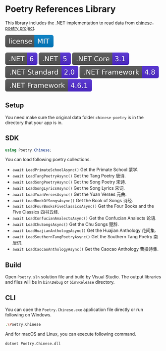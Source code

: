 # Poetry References Library

This library includes the .NET implementation to read data from [chinese-poetry project](https://github.com/chinese-poetry/chinese-poetry).

[![MIT licensed](./docs/assets/badge_lisence_MIT.svg)](https://github.com/nuscien/trivial/blob/master/LICENSE)

![.NET 6](./docs/assets/badge_NET_6.svg)
![.NET 5](./docs/assets/badge_NET_5.svg)
![.NET Core 3.1](./docs/assets/badge_NET_Core_3_1.svg)
![.NET Standard 2.0](./docs/assets/badge_NET_Standard_2_0.svg)
![.NET Framework 4.8](./docs/assets/badge_NET_Fx_4_8.svg)
![.NET Framework 4.6.1](./docs/assets/badge_NET_Fx_4_6_1.svg)

## Setup

You need make sure the original data folder `chinese-poetry` is in the directory that your app is in.

## SDK

```csharp
using Poetry.Chinese;
```

You can load following poetry collections.

- `await LoadPrimateSchoolAsync()` Get the Primate School 蒙学.
- `await LoadTangPoetryAsync()` Get the Tang Poetry 唐诗.
- `await LoadSongPoetryAsync()` Get the Song Poetry 宋诗.
- `await LoadSongLyricsAsync()` Get the Song Lyrics 宋词.
- `await LoadYuanVersesAsync()` Get the Yuan Verses 元曲.
- `await LoadBookOfSongsAsync()` Get the Book of Songs 诗经.
- `await LoadFourBooksFiveClassicsAsync()` Get the Four Books and the Five Classics 四书五经.
- `await LoadConfucianAnalectsAsync()` Get the Confucian Analects 论语.
- `await LoadChuSongsAsync()` Get the Chu Songs 楚辞.
- `await LoadHuajianAnthologyAsync()` Get the Huajian Anthology 花间集.
- `await LoadSouthernTangPoetryAsync()` Get the Southern Tang Poetry 南唐词.
- `await LoadCaocaoAnthologyAsync()` Get the Caocao Anthology 曹操诗集.

## Build

Open `Poetry.sln` solution file and build by Visual Studio. The output libraries and files will be in `bin\Debug` or `bin\Release` directory.

## CLI

You can open the `Poetry.Chinese.exe` application file directly or run following on Windows.

```sh
.\Poetry.Chinese
```

And for macOS and Linux, you can execute following command.

```sh
dotnet Poetry.Chinese.dll
```
